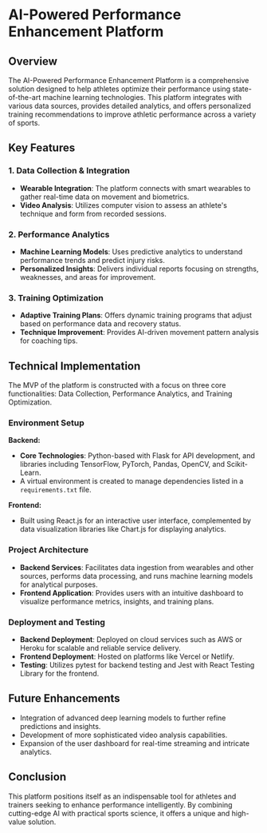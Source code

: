 # AI-Powered Performance Enhancement Platform

## Overview

The AI-Powered Performance Enhancement Platform is a comprehensive solution designed to help athletes optimize their performance using state-of-the-art machine learning technologies. This platform integrates with various data sources, provides detailed analytics, and offers personalized training recommendations to improve athletic performance across a variety of sports.

## Key Features

### 1. Data Collection & Integration
- **Wearable Integration**: The platform connects with smart wearables to gather real-time data on movement and biometrics.
- **Video Analysis**: Utilizes computer vision to assess an athlete's technique and form from recorded sessions.

### 2. Performance Analytics
- **Machine Learning Models**: Uses predictive analytics to understand performance trends and predict injury risks.
- **Personalized Insights**: Delivers individual reports focusing on strengths, weaknesses, and areas for improvement.

### 3. Training Optimization
- **Adaptive Training Plans**: Offers dynamic training programs that adjust based on performance data and recovery status.
- **Technique Improvement**: Provides AI-driven movement pattern analysis for coaching tips.

## Technical Implementation

The MVP of the platform is constructed with a focus on three core functionalities: Data Collection, Performance Analytics, and Training Optimization.

### Environment Setup

**Backend:**
- **Core Technologies**: Python-based with Flask for API development, and libraries including TensorFlow, PyTorch, Pandas, OpenCV, and Scikit-Learn.
- A virtual environment is created to manage dependencies listed in a `requirements.txt` file.

**Frontend:**
- Built using React.js for an interactive user interface, complemented by data visualization libraries like Chart.js for displaying analytics.

### Project Architecture

- **Backend Services**: Facilitates data ingestion from wearables and other sources, performs data processing, and runs machine learning models for analytical purposes.
- **Frontend Application**: Provides users with an intuitive dashboard to visualize performance metrics, insights, and training plans.

### Deployment and Testing

- **Backend Deployment**: Deployed on cloud services such as AWS or Heroku for scalable and reliable service delivery.
- **Frontend Deployment**: Hosted on platforms like Vercel or Netlify.
- **Testing**: Utilizes pytest for backend testing and Jest with React Testing Library for the frontend.

## Future Enhancements

- Integration of advanced deep learning models to further refine predictions and insights.
- Development of more sophisticated video analysis capabilities.
- Expansion of the user dashboard for real-time streaming and intricate analytics.

## Conclusion

This platform positions itself as an indispensable tool for athletes and trainers seeking to enhance performance intelligently. By combining cutting-edge AI with practical sports science, it offers a unique and high-value solution.
